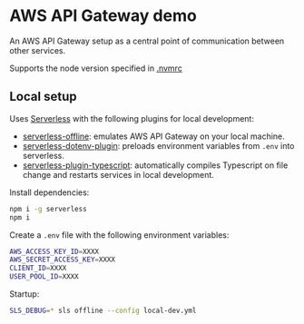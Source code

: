 # AWS API Gateway demo

An AWS API Gateway setup as a central point of communication between other services.

Supports the node version specified in [.nvmrc](.nvmrc)

## Local setup

Uses [Serverless](https://www.serverless.com/) with the following plugins for local development:
- [serverless-offline](https://www.npmjs.com/package/serverless-offline): emulates AWS API Gateway on your local machine.
- [serverless-dotenv-plugin](https://www.npmjs.com/package/serverless-dotenv-plugin): preloads environment variables from `.env` into serverless.
- [serverless-plugin-typescript](https://www.npmjs.com/package/serverless-plugin-typescript): automatically compiles Typescript on file change and restarts services in local development.

Install dependencies:
```bash
npm i -g serverless
npm i
```

Create a `.env` file with the following environment variables:
```bash
AWS_ACCESS_KEY_ID=XXXX
AWS_SECRET_ACCESS_KEY=XXXX
CLIENT_ID=XXXX
USER_POOL_ID=XXXX
```

Startup:
```bash
SLS_DEBUG=* sls offline --config local-dev.yml
```
